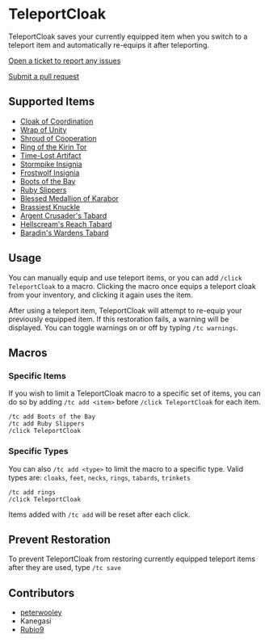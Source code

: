 # TeleportCloak

TeleportCloak saves your currently equipped item when you switch to a teleport item and automatically re-equips it after teleporting.

[Open a ticket to report any issues](https://github.com/jordonwow/teleportcloak/issues)

[Submit a pull request](https://github.com/jordonwow/teleportcloak/pulls)

## Supported Items

* [Cloak of Coordination](https://www.wowhead.com/item=65360)
* [Wrap of Unity](https://www.wowhead.com/item=63206)
* [Shroud of Cooperation](https://www.wowhead.com/item=63352)
* [Ring of the Kirin Tor](https://www.wowhead.com/item=44935)
* [Time-Lost Artifact](https://www.wowhead.com/item=103678)
* [Stormpike Insignia](https://www.wowhead.com/item=17691)
* [Frostwolf Insignia](https://www.wowhead.com/item=17690)
* [Boots of the Bay](https://www.wowhead.com/item=50287)
* [Ruby Slippers](https://www.wowhead.com/item=28585)
* [Blessed Medallion of Karabor](https://www.wowhead.com/item=32757)
* [Brassiest Knuckle](https://www.wowhead.com/item=95051)
* [Argent Crusader's Tabard](https://www.wowhead.com/item=46874)
* [Hellscream's Reach Tabard](https://www.wowhead.com/item=63378)
* [Baradin's Wardens Tabard](https://www.wowhead.com/item=63379)

## Usage

You can manually equip and use teleport items, or you can add `/click TeleportCloak` to a macro. Clicking the macro once equips a teleport cloak from your inventory, and clicking it again uses the item.

After using a teleport item, TeleportCloak will attempt to re-equip your previously equipped item. If this restoration fails, a warning will be displayed. You can toggle warnings on or off by typing `/tc warnings`.

## Macros

### Specific Items

If you wish to limit a TeleportCloak macro to a specific set of items, you can do so by adding `/tc add <item>` before `/click TeleportCloak` for each item.

```
/tc add Boots of the Bay
/tc add Ruby Slippers
/click TeleportCloak
```

### Specific Types

You can also `/tc add <type>` to limit the macro to a specific type. Valid types are: `cloaks`, `feet`, `necks`, `rings`, `tabards`, `trinkets`

```
/tc add rings
/click TeleportCloak
```

Items added with `/tc add` will be reset after each click.

## Prevent Restoration

To prevent TeleportCloak from restoring currently equipped teleport items after they are used, type `/tc save`

## Contributors
* [peterwooley](https://github.com/peterwooley)
* Kanegasi
* [Rubio9](https://github.com/Rubio9)
